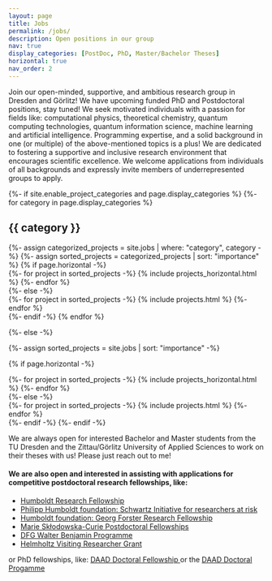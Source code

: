 ```yaml
---
layout: page
title: Jobs
permalink: /jobs/
description: Open positions in our group
nav: true
display_categories: [PostDoc, PhD, Master/Bachelor Theses]
horizontal: true
nav_order: 2
---
```


Join our open-minded, supportive, and ambitious research group in Dresden and Görlitz! We have upcoming funded PhD and Postdoctoral positions, stay tuned! We seek motivated individuals with a passion for fields like: computational physics, theoretical chemistry, quantum computing technologies, quantum information science, machine learning and artificial intelligence. Programming expertise, and a solid background in one (or multiple) of the above-mentioned topics is a plus! We are dedicated to fostering a supportive and inclusive research environment that encourages scientific excellence. We welcome applications from individuals of all backgrounds and expressly invite members of underrepresented groups to apply. 


<!-- pages/jobs.md -->
<div class="jobs">
{%- if site.enable_project_categories and page.display_categories %}
  <!-- Display categorized jobs -->
  {%- for category in page.display_categories %}
  <h2 class="category">{{ category }}</h2>
  {%- assign categorized_projects = site.jobs | where: "category", category -%}
  {%- assign sorted_projects = categorized_projects | sort: "importance" %}
  <!-- Generate cards for each project -->
  {% if page.horizontal -%}
  <div class="container">
    <div class="row row-cols-2">
    {%- for project in sorted_projects -%}
      {% include projects_horizontal.html %}
    {%- endfor %}
    </div>
  </div>
  {%- else -%}
  <div class="grid">
    {%- for project in sorted_projects -%}
      {% include projects.html %}
    {%- endfor %}
  </div>
  {%- endif -%}
  {% endfor %}

{%- else -%}
<!-- Display jobs without categories -->
  {%- assign sorted_projects = site.jobs | sort: "importance" -%}
  <!-- Generate cards for each project -->
  {% if page.horizontal -%}
  <div class="container">
    <div class="row row-cols-2">
    {%- for project in sorted_projects -%}
      {% include projects_horizontal.html %}
    {%- endfor %}
    </div>
  </div>
  {%- else -%}
  <div class="grid">
    {%- for project in sorted_projects -%}
      {% include projects.html %}
    {%- endfor %}
  </div>
  {%- endif -%}
{%- endif -%}
</div>

We are always open for interested Bachelor and Master students from the TU Dresden and the Zittau/Görlitz University of Applied Sciences to work on their theses with us! Please just reach out to me! 

<h4>
We are also open and interested in assisting with applications for competitive postdoctoral research fellowships, like: 
</h4>
<ul>
<li>
<a href='https://www.humboldt-foundation.de/en/apply/sponsorship-programmes/humboldt-research-fellowship'>Humboldt Research Fellowship</a>
</li>

<li>
<a href='https://www.humboldt-foundation.de/en/apply/sponsorship-programmes/philipp-schwartz-initiative#h6386'>Philipp Humboldt foundation: Schwartz Initiative for researchers at risk</a>
</li>

<li>
<a href='https://www.humboldt-foundation.de/en/apply/sponsorship-programmes/georg-forster-research-fellowship'>Humboldt foundation: Georg Forster Research Fellowship</a>
</li>

<li>
<a href='https://marie-sklodowska-curie-actions.ec.europa.eu/actions/postdoctoral-fellowships'>Marie Skłodowska-Curie Postdoctoral Fellowships</a>
</li>

<li>
<a href='https://www.dfg.de/en/research-funding/funding-opportunities/programmes/individual/walter-benjamin'>DFG Walter Benjamin Programme</a>
</li>

<li>
<a href="https://www.helmholtz-hida.de/en/new-horizons/hida-visiting-program/">Helmholtz Visiting Researcher Grant</a>
</li>

</ul>

or PhD fellowships, like:
<a href='https://www2.daad.de/deutschland/stipendium/datenbank/en/21148-scholarship-database/?detail=57135739'> DAAD Doctoral Fellowship </a>
or the 
<a href='https://www2.daad.de/deutschland/stipendium/datenbank/en/21148-scholarship-database/?status=&origin=&subjectGrps=&daad=&intention=&q=research&page=1&detail=57742121'>DAAD Doctoral Progamme
</a>
